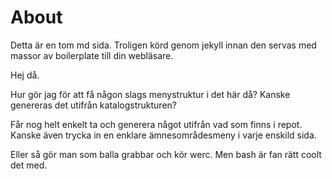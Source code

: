 
[title:]: #About
# About

Detta är en tom md sida. Troligen körd genom jekyll innan den servas med massor av boilerplate till din webläsare.

Hej då.

Hur gör jag för att få någon slags menystruktur i det här då? Kanske genereras det utifrån katalogstrukturen?

Får nog helt enkelt ta och generera något utifrån vad som finns i repot. Kanske även trycka in en enklare ämnesområdesmeny i varje enskild sida.

Eller så gör man som balla grabbar och kör werc. Men bash är fan rätt coolt det med.

